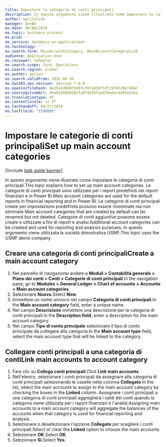 ```yaml
---
title: Impostare le categorie di conti principali
description: In questo argomento viene illustrato come impostare le categorie di conti principali in Dynamics 365 Finance.
author: aprilolson
manager: AnnBe
ms.date: 08/08/2019
ms.topic: business-process
ms.prod: ''
ms.service: dynamics-ax-applications
ms.technology: ''
ms.search.form: MainAccountCategory, MainAccountCategoryLink
audience: Application User
ms.reviewer: twheeloc
ms.search.scope: Core, Operations
ms.search.region: Global
ms.author: aolson
ms.search.validFrom: 2016-06-30
ms.dyn365.ops.version: Version 7.0.0
ms.openlocfilehash: 8e2ba1d900f5d87a76fa93bf53f2970320e7d84c
ms.sourcegitcommit: 3ba95d50b8262fa0f43d4faad76adac4d05eb3ea
ms.translationtype: HT
ms.contentlocale: it-IT
ms.lasthandoff: 09/27/2019
ms.locfileid: "2186005"
---
```

# <a name="set-up-main-account-categories"></a><span data-ttu-id="dcae8-103">Impostare le categorie di conti principali</span><span class="sxs-lookup"><span data-stu-id="dcae8-103">Set up main account categories</span></span>

[!include [task guide banner](../../includes/task-guide-banner.md)]

<span data-ttu-id="dcae8-104">In questo argomento viene illustrato come impostare le categorie di conti principali.</span><span class="sxs-lookup"><span data-stu-id="dcae8-104">This topic explains how to set up main account categories.</span></span> <span data-ttu-id="dcae8-105">Le categorie di conti principali sono utilizzate per i report predefiniti nei report finanziari e in Power BI.</span><span class="sxs-lookup"><span data-stu-id="dcae8-105">Main account categories are used for the default reports in financial reporting and in Power BI.</span></span> <span data-ttu-id="dcae8-106">Le categorie di conti principali create per impostazione predefinita possono essere rinominate ma non eliminate.</span><span class="sxs-lookup"><span data-stu-id="dcae8-106">Main account categories that are created by default can be renamed but not deleted.</span></span> <span data-ttu-id="dcae8-107">Categorie di conti aggiuntive possono essere create e utilizzate a fini di report e analisi.</span><span class="sxs-lookup"><span data-stu-id="dcae8-107">Additional account categories can be created and used for reporting and analysis purposes.</span></span> <span data-ttu-id="dcae8-108">In questo argomento viene utilizzata la società dimostrativa USMF.</span><span class="sxs-lookup"><span data-stu-id="dcae8-108">This topic uses the USMF demo company.</span></span>

## <a name="create-a-main-account-category"></a><span data-ttu-id="dcae8-109">Creare una categoria di conti principali</span><span class="sxs-lookup"><span data-stu-id="dcae8-109">Create a main account category</span></span>
1. <span data-ttu-id="dcae8-110">Nel pannello di navigazione andare a **Moduli > Contabilità generale > Piano dei conti > Conti > Categorie di conti principali**.</span><span class="sxs-lookup"><span data-stu-id="dcae8-110">In the navigation pane, go to **Modules > General Ledger > Chart of accounts > Accounts > Main account categories**.</span></span>
2. <span data-ttu-id="dcae8-111">Selezionare **Nuovo**.</span><span class="sxs-lookup"><span data-stu-id="dcae8-111">Select **New**.</span></span>
3. <span data-ttu-id="dcae8-112">Immettere un nome univoco nel campo **Categoria di conti principali**.</span><span class="sxs-lookup"><span data-stu-id="dcae8-112">In the **Main account category** field, enter a unique name.</span></span>
4. <span data-ttu-id="dcae8-113">Nel campo **Descrizione** immettere una descrizione per la categoria di conti principali.</span><span class="sxs-lookup"><span data-stu-id="dcae8-113">In the **Description field**, enter a description for the main account category.</span></span>
5. <span data-ttu-id="dcae8-114">Nel campo **Tipo di conto principale** selezionare il tipo di conto principale da collegare alla categoria.</span><span class="sxs-lookup"><span data-stu-id="dcae8-114">In the **Main account type** field, select the main account type that will be linked to the category.</span></span>

## <a name="link-main-accounts-to-account-category"></a><span data-ttu-id="dcae8-115">Collegare conti principali a una categoria di conti</span><span class="sxs-lookup"><span data-stu-id="dcae8-115">Link main accounts to account category</span></span>
1. <span data-ttu-id="dcae8-116">Fare clic su **Collega conti principali**.</span><span class="sxs-lookup"><span data-stu-id="dcae8-116">Click **Link main accounts**.</span></span>
2. <span data-ttu-id="dcae8-117">Nell'elenco, selezionare i conti principali da assegnare alla categoria di conti principali selezionando le caselle nella colonna **Collegato**.</span><span class="sxs-lookup"><span data-stu-id="dcae8-117">In the list, select the main accounts to assign to the main account category by checking the boxes in the **Linked** column.</span></span> <span data-ttu-id="dcae8-118">Assegnare i conti principali a una categoria di conti principali aggregherà i saldi dei conti quando la categoria viene utilizzata per i report finanziari e l'analisi.</span><span class="sxs-lookup"><span data-stu-id="dcae8-118">Assigning main accounts to a main account category will aggregate the balances of the accounts when that category is used for financial reporting and analysis.</span></span>  
3. <span data-ttu-id="dcae8-119">Selezionare o deselezionare l'opzione **Collegato** per scegliere i conti principali.</span><span class="sxs-lookup"><span data-stu-id="dcae8-119">Select or clear the **Linked** option to choose the main accounts.</span></span>
4. <span data-ttu-id="dcae8-120">Selezionare **OK**.</span><span class="sxs-lookup"><span data-stu-id="dcae8-120">Select **OK**.</span></span>
5. <span data-ttu-id="dcae8-121">Selezionare **Sì**.</span><span class="sxs-lookup"><span data-stu-id="dcae8-121">Select **Yes**.</span></span>
